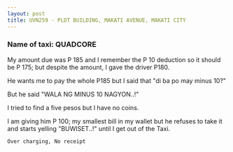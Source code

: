 ```yaml
---
layout: post
title: UVN259 - PLDT BUILDING, MAKATI AVENUE, MAKATI CITY
---
```


### Name of taxi: QUADCORE

My amount due was P 185 and I remember the P 10 deduction so it should be P 175; but despite the amount, I gave the driver P180.

He wants me to pay the whole P185 but I said that "di ba po may minus 10?"

But he said "WALA NG MINUS 10 NAGYON..!"

I tried to find a five pesos but I have no coins.

I am giving him P 100; my smallest bill in my wallet but he refuses to take it and starts yelling "BUWISET..!" until I get out of the Taxi.

```Over charging, No receipt```
